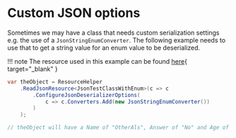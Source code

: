 # Custom JSON options

Sometimes we may have a class that needs custom serialization settings e.g. the use of a `JsonStringEnumConverter`. The following example needs to use that to get a string value for an enum value to be deserialized.

!!! note
    The resource used in this example can be found [here](https://github.com/alunacjones/LSL.Resources.DotNetFiddle/blob/master/src/LSL.Resources.DotNetFiddle/Resources/LSL.Resources.DotNetFiddle.JsonTestClassWithEnum.json){ target="_blank" }

```csharp  { data-fiddle="5nKf2v" }
var theObject = ResourceHelper
    .ReadJsonResource<JsonTestClassWithEnum>(c => c
        .ConfigureJsonDeserializerOptions(
            c => c.Converters.Add(new JsonStringEnumConverter())
        )
    );

// theObject will have a Name of "OtherAls", Answer of "No" and Age of 10
```